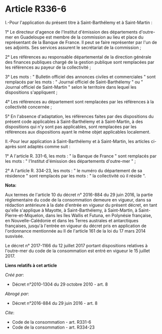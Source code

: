 # Article R336-6

I.-Pour l'application du présent titre à Saint-Barthélemy et à Saint-Martin : 

1° Le directeur d'agence de l'Institut d'émission des départements d'outre-mer en Guadeloupe est membre de la commission au
lieu et place du représentant de la Banque de France. Il peut se faire représenter par l'un de ses adjoints. Ses services
assurent le secrétariat de la commission ; 

2° Les références au responsable départemental de la direction générale des finances publiques chargé de la gestion publique
sont remplacées par les références au payeur de la collectivité ; 

3° Les mots : " Bulletin officiel des annonces civiles et commerciales " sont remplacés par les mots : " Journal officiel de
Saint-Barthélemy " ou " Journal officiel de Saint-Martin " selon le territoire dans lequel les dispositions s'appliquent ; 

4° Les références au département sont remplacées par les références à la collectivité concernée ; 

5° En l'absence d'adaptation, les références faites par des dispositions du présent code applicables à Saint-Barthélemy et à
Saint-Martin, à des dispositions qui n'y sont pas applicables, sont remplacées par les références aux dispositions ayant le
même objet applicables localement. 

II.-Pour leur application à Saint-Barthélemy et à Saint-Martin, les articles ci-après sont adaptés comme suit : 

1° A l'article R. 331-6, les mots : " la Banque de France " sont remplacés par les mots : " l'Institut d'émission des
départements d'outre-mer " ; 

2° A l'article R. 334-23, les mots : " le numéro du département de sa résidence " sont remplacés par les mots : " la
collectivité où il réside ".

**Nota:**

Aux termes de l'article 10 du décret n° 2016-884 du 29 juin 2016, la partie réglementaire du code de la consommation demeure
en vigueur, dans sa rédaction antérieure à la        date d'entrée en vigueur du présent  décret, en tant qu'elle s'applique
à Mayotte, à Saint-Barthélemy, à Saint-Martin, à Saint-Pierre-et-Miquelon, dans les îles Wallis et Futuna, en Polynésie
française, en Nouvelle-Calédonie et dans les Terres australes et antarctiques françaises, jusqu'à l'entrée en vigueur du
décret pris en application de l'ordonnance mentionnée au II de l'article 161 de la loi du 17 mars 2014 susvisée. 

Le décret n° 2017-1166 du 12 juillet 2017 portant dispositions relatives à l'outre-mer du code de la consommation est entré
en vigueur le 15 juillet 2017.

**Liens relatifs à cet article**

_Créé par_:

  - Décret n°2010-1304 du 29 octobre 2010 - art. 8

_Abrogé par_:

  - Décret n°2016-884 du 29 juin 2016 - art. 8

_Cite_:

  - Code de la consommation - art. R331-6
  - Code de la consommation - art. R334-23
